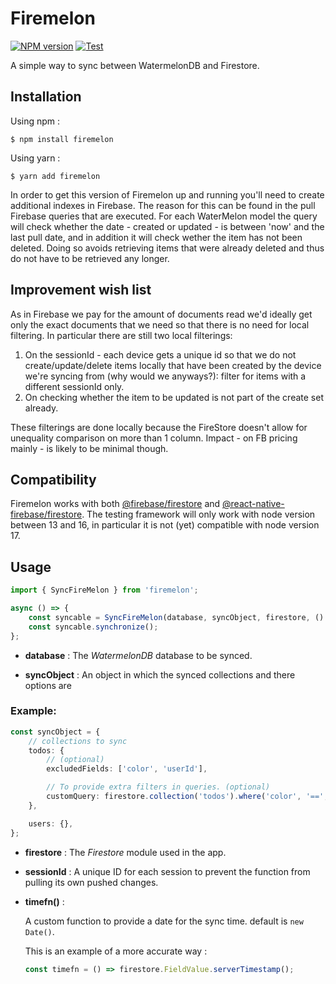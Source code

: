 # Firemelon

[![NPM version](https://img.shields.io/npm/v/firemelon)](https://www.npmjs.com/package/firemelon?activeTab=versions)
[![Test](https://github.com/AliAllaf/firemelon/workflows/Test/badge.svg)](https://github.com/AliAllaf/firemelon)

A simple way to sync between WatermelonDB and Firestore.

## Installation

Using npm :

```
$ npm install firemelon
```

Using yarn :

```
$ yarn add firemelon
```

In order to get this version of Firemelon up and running you'll need to create additional indexes in Firebase. The reason for this can be found in the pull Firebase queries that are executed. For each WaterMelon model the query will check whether the date - created or updated - is between 'now' and the last pull date, and in addition it will check wether the item has not been deleted. Doing so avoids retrieving items that were already deleted and thus do not have to be retrieved any longer.

## Improvement wish list
As in Firebase we pay for the amount of documents read we'd ideally get only the exact documents that we need so that there is no need for local filtering. In particular there are still two local filterings:
1. On the sessionId - each device gets a unique id so that we do not create/update/delete items locally that have been created by the device we're syncing from (why would we anyways?): filter for items with a different sessionId only.
2. On checking whether the item to be updated is not part of the create set already. 

These filterings are done locally because the FireStore doesn't allow for unequality comparison on more than 1 column. Impact - on FB pricing mainly - is likely to be minimal though.

## Compatibility

Firemelon works with both [@firebase/firestore](https://www.npmjs.com/package/@firebase/firestore) and [@react-native-firebase/firestore](https://www.npmjs.com/package/@react-native-firebase/firestore). The testing framework will only work with node version between 13 and 16, in particular it is not (yet) compatible with node version 17.

## Usage

```typescript
import { SyncFireMelon } from 'firemelon';

async () => {
    const syncable = SyncFireMelon(database, syncObject, firestore, () => sessionId, timefn(), {...watermelonSyncArguments});
    const syncable.synchronize();
};
```

-   **database** :
    The _WatermelonDB_ database to be synced.

-   **syncObject** :
    An object in which the synced collections and there options are

### Example:

```typescript
const syncObject = {
    // collections to sync
    todos: {
        // (optional)
        excludedFields: ['color', 'userId'],

        // To provide extra filters in queries. (optional)
        customQuery: firestore.collection('todos').where('color', '==', 'red'),
    },

    users: {},
};
```

-   **firestore** :
    The _Firestore_ module used in the app.

-   **sessionId** :
    A unique ID for each session to prevent the function from pulling its own pushed changes.

-   **timefn()** :

    A custom function to provide a date for the sync time.
    default is `new Date()`.

    This is an example of a more accurate way :

    ```typescript
    const timefn = () => firestore.FieldValue.serverTimestamp();
    ```
